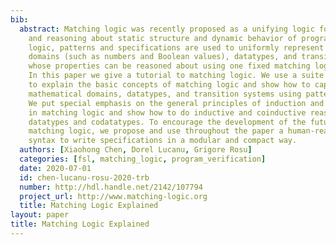 ```yaml
---
bib:
  abstract: Matching logic was recently proposed as a unifying logic for specifying
    and reasoning about static structure and dynamic behavior of programs. In matching
    logic, patterns and specifications are used to uniformly represent mathematical
    domains (such as numbers and Boolean values), datatypes, and transition systems,
    whose properties can be reasoned about using one fixed matching logic proof system.
    In this paper we give a tutorial to matching logic. We use a suite of examples
    to explain the basic concepts of matching logic and show how to capture many important
    mathematical domains, datatypes, and transition systems using patterns and specifications.
    We put special emphasis on the general principles of induction and coinduction
    in matching logic and show how to do inductive and coinductive reasoning about
    datatypes and codatatypes. To encourage the development of the future tools for
    matching logic, we propose and use throughout the paper a human-readable formal
    syntax to write specifications in a modular and compact way.
  authors: [Xiaohong Chen, Dorel Lucanu, Grigore Rosu]
  categories: [fsl, matching_logic, program_verification]
  date: 2020-07-01
  id: chen-lucanu-rosu-2020-trb
  number: http://hdl.handle.net/2142/107794
  project_url: http://www.matching-logic.org
  title: Matching Logic Explained
layout: paper
title: Matching Logic Explained
---
```

